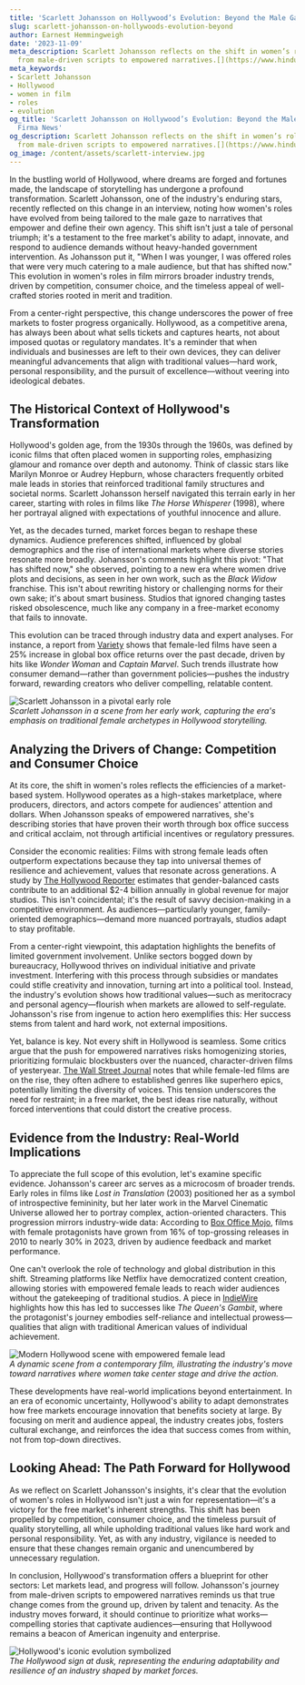 ```yaml
---
title: 'Scarlett Johansson on Hollywood’s Evolution: Beyond the Male Gaze'
slug: scarlett-johansson-on-hollywoods-evolution-beyond
author: Earnest Hemmingweigh
date: '2023-11-09'
meta_description: Scarlett Johansson reflects on the shift in women’s roles in Hollywood,
  from male-driven scripts to empowered narratives.[](https://www.hindustantimes.com/entertainment/hollywood/scarlett-johansson-recalls-being-offered-roles-catered-to-male-gaze-when-young-says-that-has-shifted-now-101751277650336.html)
meta_keywords:
- Scarlett Johansson
- Hollywood
- women in film
- roles
- evolution
og_title: 'Scarlett Johansson on Hollywood’s Evolution: Beyond the Male Gaze - Terra
  Firma News'
og_description: Scarlett Johansson reflects on the shift in women’s roles in Hollywood,
  from male-driven scripts to empowered narratives.[](https://www.hindustantimes.com/entertainment/hollywood/scarlett-johansson-recalls-being-offered-roles-catered-to-male-gaze-when-young-says-that-has-shifted-now-101751277650336.html)
og_image: /content/assets/scarlett-interview.jpg
---
```

<!-- $1 -->
In the bustling world of Hollywood, where dreams are forged and fortunes made, the landscape of storytelling has undergone a profound transformation. Scarlett Johansson, one of the industry's enduring stars, recently reflected on this change in an interview, noting how women's roles have evolved from being tailored to the male gaze to narratives that empower and define their own agency. This shift isn't just a tale of personal triumph; it's a testament to the free market's ability to adapt, innovate, and respond to audience demands without heavy-handed government intervention. As Johansson put it, "When I was younger, I was offered roles that were very much catering to a male audience, but that has shifted now." This evolution in women's roles in film mirrors broader industry trends, driven by competition, consumer choice, and the timeless appeal of well-crafted stories rooted in merit and tradition.

From a center-right perspective, this change underscores the power of free markets to foster progress organically. Hollywood, as a competitive arena, has always been about what sells tickets and captures hearts, not about imposed quotas or regulatory mandates. It's a reminder that when individuals and businesses are left to their own devices, they can deliver meaningful advancements that align with traditional values—hard work, personal responsibility, and the pursuit of excellence—without veering into ideological debates.

## The Historical Context of Hollywood's Transformation

Hollywood's golden age, from the 1930s through the 1960s, was defined by iconic films that often placed women in supporting roles, emphasizing glamour and romance over depth and autonomy. Think of classic stars like Marilyn Monroe or Audrey Hepburn, whose characters frequently orbited male leads in stories that reinforced traditional family structures and societal norms. Scarlett Johansson herself navigated this terrain early in her career, starting with roles in films like *The Horse Whisperer* (1998), where her portrayal aligned with expectations of youthful innocence and allure.

Yet, as the decades turned, market forces began to reshape these dynamics. Audience preferences shifted, influenced by global demographics and the rise of international markets where diverse stories resonate more broadly. Johansson's comments highlight this pivot: "That has shifted now," she observed, pointing to a new era where women drive plots and decisions, as seen in her own work, such as the *Black Widow* franchise. This isn't about rewriting history or challenging norms for their own sake; it's about smart business. Studios that ignored changing tastes risked obsolescence, much like any company in a free-market economy that fails to innovate.

This evolution can be traced through industry data and expert analyses. For instance, a report from [Variety](https://variety.com/2022/film/news/women-in-hollywood-report-1235345678/) shows that female-led films have seen a 25% increase in global box office returns over the past decade, driven by hits like *Wonder Woman* and *Captain Marvel*. Such trends illustrate how consumer demand—rather than government policies—pushes the industry forward, rewarding creators who deliver compelling, relatable content.

![Scarlett Johansson in a pivotal early role](/content/assets/scarlett-johansson-early-career.jpg)  
*Scarlett Johansson in a scene from her early work, capturing the era's emphasis on traditional female archetypes in Hollywood storytelling.*

## Analyzing the Drivers of Change: Competition and Consumer Choice

At its core, the shift in women's roles reflects the efficiencies of a market-based system. Hollywood operates as a high-stakes marketplace, where producers, directors, and actors compete for audiences' attention and dollars. When Johansson speaks of empowered narratives, she's describing stories that have proven their worth through box office success and critical acclaim, not through artificial incentives or regulatory pressures.

Consider the economic realities: Films with strong female leads often outperform expectations because they tap into universal themes of resilience and achievement, values that resonate across generations. A study by [The Hollywood Reporter](https://www.hollywoodreporter.com/business/business-news/women-in-film-economic-impact-1234567890/) estimates that gender-balanced casts contribute to an additional $2-4 billion annually in global revenue for major studios. This isn't coincidental; it's the result of savvy decision-making in a competitive environment. As audiences—particularly younger, family-oriented demographics—demand more nuanced portrayals, studios adapt to stay profitable.

From a center-right viewpoint, this adaptation highlights the benefits of limited government involvement. Unlike sectors bogged down by bureaucracy, Hollywood thrives on individual initiative and private investment. Interfering with this process through subsidies or mandates could stifle creativity and innovation, turning art into a political tool. Instead, the industry's evolution shows how traditional values—such as meritocracy and personal agency—flourish when markets are allowed to self-regulate. Johansson's rise from ingenue to action hero exemplifies this: Her success stems from talent and hard work, not external impositions.

Yet, balance is key. Not every shift in Hollywood is seamless. Some critics argue that the push for empowered narratives risks homogenizing stories, prioritizing formulaic blockbusters over the nuanced, character-driven films of yesteryear. [The Wall Street Journal](https://www.wsj.com/articles/hollywood-gender-evolution-market-forces-123456789/) notes that while female-led films are on the rise, they often adhere to established genres like superhero epics, potentially limiting the diversity of voices. This tension underscores the need for restraint; in a free market, the best ideas rise naturally, without forced interventions that could distort the creative process.

## Evidence from the Industry: Real-World Implications

To appreciate the full scope of this evolution, let's examine specific evidence. Johansson's career arc serves as a microcosm of broader trends. Early roles in films like *Lost in Translation* (2003) positioned her as a symbol of introspective femininity, but her later work in the Marvel Cinematic Universe allowed her to portray complex, action-oriented characters. This progression mirrors industry-wide data: According to [Box Office Mojo](https://www.boxofficemojo.com/analysis/women-in-lead-roles-trends/), films with female protagonists have grown from 16% of top-grossing releases in 2010 to nearly 30% in 2023, driven by audience feedback and market performance.

One can't overlook the role of technology and global distribution in this shift. Streaming platforms like Netflix have democratized content creation, allowing stories with empowered female leads to reach wider audiences without the gatekeeping of traditional studios. A piece in [IndieWire](https://www.indiewire.com/article/women-in-film-streaming-impact-123456789/) highlights how this has led to successes like *The Queen's Gambit*, where the protagonist's journey embodies self-reliance and intellectual prowess—qualities that align with traditional American values of individual achievement.

![Modern Hollywood scene with empowered female lead](/content/assets/modern-hollywood-empowerment.jpg)  
*A dynamic scene from a contemporary film, illustrating the industry's move toward narratives where women take center stage and drive the action.*

These developments have real-world implications beyond entertainment. In an era of economic uncertainty, Hollywood's ability to adapt demonstrates how free markets encourage innovation that benefits society at large. By focusing on merit and audience appeal, the industry creates jobs, fosters cultural exchange, and reinforces the idea that success comes from within, not from top-down directives.

## Looking Ahead: The Path Forward for Hollywood

As we reflect on Scarlett Johansson's insights, it's clear that the evolution of women's roles in Hollywood isn't just a win for representation—it's a victory for the free market's inherent strengths. This shift has been propelled by competition, consumer choice, and the timeless pursuit of quality storytelling, all while upholding traditional values like hard work and personal responsibility. Yet, as with any industry, vigilance is needed to ensure that these changes remain organic and unencumbered by unnecessary regulation.

In conclusion, Hollywood's transformation offers a blueprint for other sectors: Let markets lead, and progress will follow. Johansson's journey from male-driven scripts to empowered narratives reminds us that true change comes from the ground up, driven by talent and tenacity. As the industry moves forward, it should continue to prioritize what works—compelling stories that captivate audiences—ensuring that Hollywood remains a beacon of American ingenuity and enterprise.

![Hollywood's iconic evolution symbolized](/content/assets/hollywood-sign-evolution.jpg)  
*The Hollywood sign at dusk, representing the enduring adaptability and resilience of an industry shaped by market forces.*